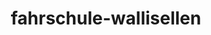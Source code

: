 ---
_schema: default
title: fahrschule-wallisellen
seo:
  description: Mit der Fahrschule Loyal Wallisellen sicher und entspannt zum Führerschein. Persönliche Betreuung, faire Preise und moderne Fahrzeuge – jetzt Fahrstunden buchen!
  title: Fahrschule in Wallisellen | Sicher & effizient zum Führerschein
  keywords:
    - fahrschule wallisellen
    - fahrstunden wallisellen
    - fahrlehrer wallisellen
  openGraph:
    title: Fahrschule in Wallisellen | Sicher & effizient zum Führerschein
    description: Mit der Fahrschule Loyal Wallisellen sicher und entspannt zum Führerschein. Persönliche Betreuung, faire Preise und moderne Fahrzeuge – jetzt Fahrstunden buchen!
    url: https://www.fahrschuleloyal.ch/fahrschule-wallisellen
    type: website
    images:
      url: https://www.fahrschuleloyal.ch/loyal.logo.cdr.svg
  canonical: https://www.fahrschuleloyal.ch/fahrschule-wallisellen
  metadatabase: https://www.fahrschuleloyal.ch/fahrschule-wallisellen
seo_blocks:
  category: "Fahrschule Wallisellen"
  data:
    image:
      image_path: "/close-up-view-driving-instructor-holding-checklist-while-background-female-student-steering-driving-car_shrink.webp"
      alt_text: "Fahrschule Wallisellen – Fahrunterricht in moderner Umgebung"
    upperparagraph: "Willkommen bei der Fahrschule Loyal in Wallisellen! Bei uns erhältst du eine moderne und professionelle Fahrausbildung, die genau auf deine Bedürfnisse abgestimmt ist. Unsere erfahrenen Fahrlehrer:innen begleiten dich mit Geduld und Kompetenz bis zur bestandenen Fahrprüfung. Zahlreiche Fahrschüler:innen aus Wallisellen vertrauen bereits auf unsere Ausbildung – werde auch du Teil unseres Erfolgs!"
    lowerparagraph: ""
  sections:
    - title: "Fahrstunden in Wallisellen – ab 59.-!"
      text: "Erlebe deinen Einstieg ins Autofahren mit einer günstigen Probestunde für nur 59 Franken. In Wallisellen bieten wir dir individuelle Betreuung, modernste Fahrzeuge und eine ruhige Lernumgebung. Ob du noch ganz am Anfang stehst oder bereits erste Fahrpraxis gesammelt hast – wir holen dich dort ab, wo du stehst, und bringen dich sicher ans Ziel."
    - title: "Dein Weg zum Führerschein in Wallisellen"
      text: "Unsere ganzheitliche Ausbildung in Wallisellen umfasst neben den praktischen Fahrstunden auch alle wichtigen Vorbereitungskurse wie Nothelfer und Verkehrskunde. So bist du bestens gerüstet für die Theorie- und Praxisprüfung. Durch unsere strukturierte und flexible Ausbildung lernst du effizient und mit Freude das sichere Fahren im Alltag."
    - title: "Jetzt anmelden und durchstarten!"
      text: "Die Anmeldung zur Fahrschule Loyal in Wallisellen ist schnell und einfach. Du kannst dich bequem online anmelden oder uns telefonisch kontaktieren. Gemeinsam erstellen wir deinen individuellen Fahrplan und unterstützen dich auf jedem Schritt deiner Fahrausbildung. Starte noch heute – wir freuen uns auf dich!"
contact_block:
  questionText: "Hast du Fragen oder benötigst du weitere Informationen?"
  welcomeText: "Wir freuen uns auf deine Kontaktaufnahme."
  phone: "+41 78 800 90 91"
  mail: "info@fahrschuleloyal.ch"
---